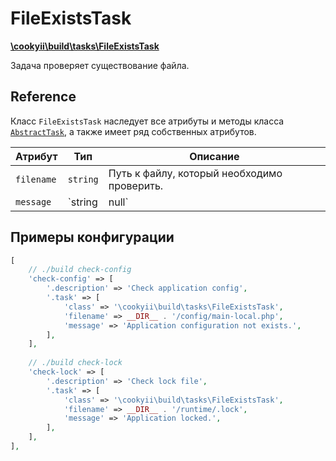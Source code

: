 FileExistsTask
==============

[**\cookyii\build\tasks\FileExistsTask**][]

Задача проверяет существование файла.

Reference
---------

Класс `FileExistsTask` наследует все атрибуты и методы класса [`AbstractTask`][], а также имеет ряд собственных атрибутов.

| Атрибут | Тип | Описание | 
| ------- | --- | -------- |
| `filename` | `string` | Путь к файлу, который необходимо проверить. |
| `message` | `string|null` | Сообщение об ошибке, в случае если файла не существует. |

Примеры конфигурации
--------------------
```php
[
    // ./build check-config
    'check-config' => [
        '.description' => 'Check application config',
        '.task' => [
            'class' => '\cookyii\build\tasks\FileExistsTask',
            'filename' => __DIR__ . '/config/main-local.php',
            'message' => 'Application configuration not exists.',            
        ],
    ],
    
    // ./build check-lock
    'check-lock' => [
        '.description' => 'Check lock file',
        '.task' => [
            'class' => '\cookyii\build\tasks\FileExistsTask',
            'filename' => __DIR__ . '/runtime/.lock',
            'message' => 'Application locked.',
        ],
    ],
],
```

[**\cookyii\build\tasks\FileExistsTask**]: https://github.com/cookyii/build/blob/master/tasks/FileExistsTask.php
[`AbstractTask`]: 03-reference-abstract-task.md